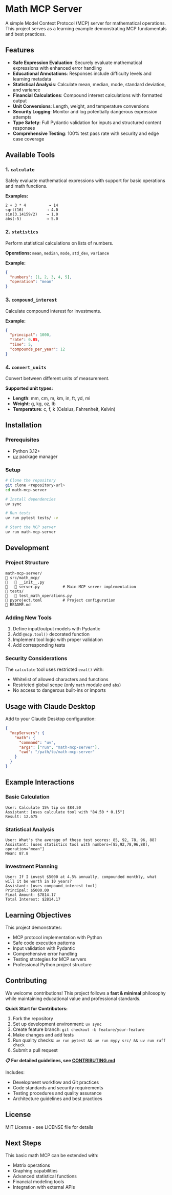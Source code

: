 # Math MCP Server

A simple Model Context Protocol (MCP) server for mathematical operations. This project serves as a learning example demonstrating MCP fundamentals and best practices.

## Features

- **Safe Expression Evaluation**: Securely evaluate mathematical expressions with enhanced error handling
- **Educational Annotations**: Responses include difficulty levels and learning metadata
- **Statistical Analysis**: Calculate mean, median, mode, standard deviation, and variance
- **Financial Calculations**: Compound interest calculations with formatted output
- **Unit Conversions**: Length, weight, and temperature conversions
- **Security Logging**: Monitor and log potentially dangerous expression attempts
- **Type Safety**: Full Pydantic validation for inputs and structured content responses
- **Comprehensive Testing**: 100% test pass rate with security and edge case coverage

## Available Tools

### 1. `calculate`
Safely evaluate mathematical expressions with support for basic operations and math functions.

**Examples:**
```
2 + 3 * 4          → 14
sqrt(16)          → 4.0
sin(3.14159/2)    → 1.0
abs(-5)           → 5.0
```

### 2. `statistics`
Perform statistical calculations on lists of numbers.

**Operations:** `mean`, `median`, `mode`, `std_dev`, `variance`

**Example:**
```json
{
  "numbers": [1, 2, 3, 4, 5],
  "operation": "mean"
}
```

### 3. `compound_interest`
Calculate compound interest for investments.

**Example:**
```json
{
  "principal": 1000,
  "rate": 0.05,
  "time": 5,
  "compounds_per_year": 12
}
```

### 4. `convert_units`
Convert between different units of measurement.

**Supported unit types:**
- **Length**: mm, cm, m, km, in, ft, yd, mi
- **Weight**: g, kg, oz, lb
- **Temperature**: c, f, k (Celsius, Fahrenheit, Kelvin)

## Installation

### Prerequisites
- Python 3.12+
- [uv](https://docs.astral.sh/uv/) package manager

### Setup
```bash
# Clone the repository
git clone <repository-url>
cd math-mcp-server

# Install dependencies
uv sync

# Run tests
uv run pytest tests/ -v

# Start the MCP server
uv run math-mcp-server
```

## Development

### Project Structure
```
math-mcp-server/
   src/math_mcp/
      __init__.py
      server.py          # Main MCP server implementation
   tests/
      test_math_operations.py
   pyproject.toml         # Project configuration
   README.md
```

### Adding New Tools

1. Define input/output models with Pydantic
2. Add `@mcp.tool()` decorated function
3. Implement tool logic with proper validation
4. Add corresponding tests

### Security Considerations

The `calculate` tool uses restricted `eval()` with:
- Whitelist of allowed characters and functions
- Restricted global scope (only `math` module and `abs`)
- No access to dangerous built-ins or imports

## Usage with Claude Desktop

Add to your Claude Desktop configuration:

```json
{
  "mcpServers": {
    "math": {
      "command": "uv",
      "args": ["run", "math-mcp-server"],
      "cwd": "/path/to/math-mcp-server"
    }
  }
}
```

## Example Interactions

### Basic Calculation
```
User: Calculate 15% tip on $84.50
Assistant: [uses calculate tool with "84.50 * 0.15"]
Result: 12.675
```

### Statistical Analysis
```
User: What's the average of these test scores: 85, 92, 78, 96, 88?
Assistant: [uses statistics tool with numbers=[85,92,78,96,88], operation="mean"]
Mean: 87.8
```

### Investment Planning
```
User: If I invest $5000 at 4.5% annually, compounded monthly, what will it be worth in 10 years?
Assistant: [uses compound_interest tool]
Principal: $5000.00
Final Amount: $7814.17
Total Interest: $2814.17
```

## Learning Objectives

This project demonstrates:
- MCP protocol implementation with Python
- Safe code execution patterns
- Input validation with Pydantic
- Comprehensive error handling
- Testing strategies for MCP servers
- Professional Python project structure

## Contributing

We welcome contributions! This project follows a **fast & minimal** philosophy while maintaining educational value and professional standards.

**Quick Start for Contributors:**
1. Fork the repository
2. Set up development environment: `uv sync`
3. Create feature branch: `git checkout -b feature/your-feature`
4. Make changes and add tests
5. Run quality checks: `uv run pytest && uv run mypy src/ && uv run ruff check`
6. Submit a pull request

**📋 For detailed guidelines, see [CONTRIBUTING.md](CONTRIBUTING.md)**

Includes:
- Development workflow and Git practices
- Code standards and security requirements
- Testing procedures and quality assurance
- Architecture guidelines and best practices

## License

MIT License - see LICENSE file for details

## Next Steps

This basic math MCP can be extended with:
- Matrix operations
- Graphing capabilities
- Advanced statistical functions
- Financial modeling tools
- Integration with external APIs

